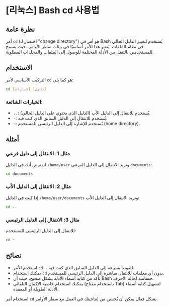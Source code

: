 # [리눅스] Bash cd 사용법

## نظرة عامة
أمر `cd` (اختصار لـ "change directory") هو أمر في Bash يُستخدم لتغيير الدليل الحالي في نظام الملفات. يُعتبر هذا الأمر أساسيًا في بيئات سطر الأوامر، حيث يسمح للمستخدمين بالتنقل بين الأدلة المختلفة للوصول إلى الملفات والمجلدات المطلوبة.

## الاستخدام
التركيب الأساسي لأمر `cd` هو كما يلي:

```bash
cd [خيارات] [دليل]
```

### الخيارات الشائعة:
- `..`: يُستخدم للانتقال إلى الدليل الأب (الدليل الذي يحتوي على الدليل الحالي).
- `-`: يُستخدم للانتقال إلى الدليل السابق الذي كنت فيه.
- `~`: يُستخدم للإشارة إلى الدليل الرئيسي للمستخدم (home directory).

## أمثلة
### مثال 1: الانتقال إلى دليل فرعي
لنفترض أنك في الدليل `/home/user` وتريد الانتقال إلى الدليل الفرعي `documents`:

```bash
cd documents
```

### مثال 2: الانتقال إلى الدليل الأب
إذا كنت في الدليل `/home/user/documents` وتريد الانتقال إلى الدليل الأب:

```bash
cd ..
```

### مثال 3: الانتقال إلى الدليل الرئيسي
للانتقال إلى الدليل الرئيسي للمستخدم:

```bash
cd ~
```

## نصائح
- استخدم الأمر `cd -` للعودة بسرعة إلى الدليل السابق الذي كنت فيه.
- يمكنك استخدام `cd` بدون أي معلمات للانتقال مباشرة إلى الدليل الرئيسي للمستخدم.
- تأكد من كتابة أسماء الأدلة بشكل صحيح، حيث أن Bash حساسة لحالة الأحرف.
- يمكنك استخدام خاصية الإكمال التلقائي (باستخدام مفتاح Tab) لتسهيل كتابة أسماء الأدلة الطويلة أو المعقدة. 

استخدام أمر `cd` بشكل فعال يمكن أن يُحسن من إنتاجيتك في العمل مع سطر الأوامر.